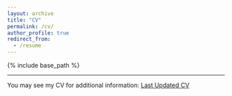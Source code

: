 ```yaml
---
layout: archive
title: "CV"
permalink: /cv/
author_profile: true
redirect_from:
  - /resume
---
```


{% include base_path %}


---

You may see my CV for additional information: [Last Updated CV](https://masoudasadzade.github.io/files/cv_masoud.pdf)